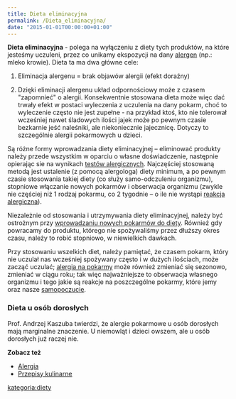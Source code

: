 ```yaml
---
title: Dieta eliminacyjna
permalink: /Dieta_eliminacyjna/
date: "2015-01-01T00:00:00+01:00"
---
```


**Dieta eliminacyjna** - polega na wyłączeniu z diety tych produktów, na które jesteśmy uczuleni, przez co unikamy ekspozycji na dany [alergen](/atopedia/alergen "wikilink") (np.: mleko krowie). Dieta ta ma dwa główne cele:

1. Eliminacja alergenu = brak objawów alergii (efekt doraźny)

2. Dzięki eliminacji alergenu układ odpornościowy może z czasem "zapomnieć" o alergii. Konsekwentnie stosowana dieta może więc dać trwały efekt w postaci wyleczenia z uczulenia na dany pokarm, choć to wyleczenie często nie jest zupełne - na przykład ktoś, kto nie tolerował wcześniej nawet śladowych ilości jajek może po pewnym czasie bezkarnie jeść naleśniki, ale niekoniecznie jajecznicę. Dotyczy to szczególnie alergii pokarmowych u dzieci.

Są różne formy wprowadzania diety eliminacyjnej – eliminować produkty należy przede wszystkim w oparciu o własne doświadczenie, następnie opierając sie na wynikach [testów alergicznych](/atopedia/testy_alergiczne "wikilink"). Najczęściej stosowaną metodą jest ustalenie (z pomocą alergologa) diety minimum, a po pewnym czasie stosowania takiej diety (co służy samo-odczuleniu organizmu), stopniowe włączanie nowych pokarmów i obserwacja organizmu (zwykle nie częściej niż 1 rodzaj pokarmu, co 2 tygodnie – o ile nie wystąpi [reakcja alergiczna](/atopedia/reakcja_alergiczna "wikilink")).

Niezależnie od stosowania i utrzymywania diety eliminacyjnej, należy być ostrożnym przy [wprowadzaniu nowych pokarmów do diety](/atopedia/wprowadzanie_nowych_pokarmów "wikilink"). Również gdy powracamy do produktu, którego nie spożywaliśmy przez dłuższy okres czasu, należy to robić stopniowo, w niewielkich dawkach.

Przy stosowaniu wszelkich diet, należy pamiętać, że czasem pokarm, który nie uczulał nas wcześniej spożywany często i w dużych ilościach, może zacząć uczulać; [alergia na pokarmy](/atopedia/alergia_pokarmowa "wikilink") może również zmieniać się sezonowo, zmieniać w ciągu roku; tak więc najważniejsze to obserwacja własnego organizmu i tego jakie są reakcje na poszczególne pokarmy, które jemy oraz nasze [samopoczucie](/atopedia/Poprawa_samopoczucia "wikilink").

### Dieta u osób dorosłych

Prof. Andrzej Kaszuba twierdzi, że alergie pokarmowe u osób dorosłych mają marginalne znaczenie. U niemowląt i dzieci owszem, ale u osób dorosłych już raczej nie.

**Zobacz też**

-   [Alergia](/atopedia/Alergia "wikilink")
-   [Przepisy kulinarne](/atopedia/Przepisy_kulinarne "wikilink")

[kategoria:diety](/atopedia/kategoria:diety "wikilink")